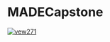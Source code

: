 # MADECapstone
[![vew271](https://circleci.com/gh/vew271/MADECapstone.svg?style=svg)](https://circleci.com/gh/vew271/MADECapstone)